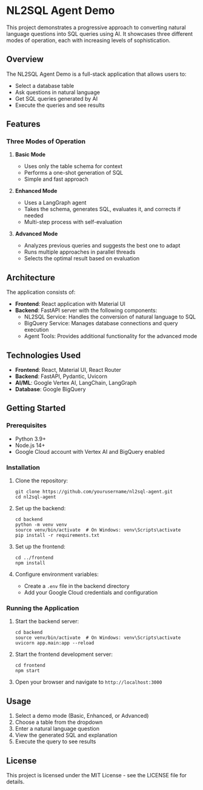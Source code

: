 # NL2SQL Agent Demo

This project demonstrates a progressive approach to converting natural language questions into SQL queries using AI. It showcases three different modes of operation, each with increasing levels of sophistication.

## Overview

The NL2SQL Agent Demo is a full-stack application that allows users to:
- Select a database table
- Ask questions in natural language
- Get SQL queries generated by AI
- Execute the queries and see results

## Features

### Three Modes of Operation

1. **Basic Mode**
   - Uses only the table schema for context
   - Performs a one-shot generation of SQL
   - Simple and fast approach

2. **Enhanced Mode**
   - Uses a LangGraph agent
   - Takes the schema, generates SQL, evaluates it, and corrects if needed
   - Multi-step process with self-evaluation

3. **Advanced Mode**
   - Analyzes previous queries and suggests the best one to adapt
   - Runs multiple approaches in parallel threads
   - Selects the optimal result based on evaluation

## Architecture

The application consists of:

- **Frontend**: React application with Material UI
- **Backend**: FastAPI server with the following components:
  - NL2SQL Service: Handles the conversion of natural language to SQL
  - BigQuery Service: Manages database connections and query execution
  - Agent Tools: Provides additional functionality for the advanced mode

## Technologies Used

- **Frontend**: React, Material UI, React Router
- **Backend**: FastAPI, Pydantic, Uvicorn
- **AI/ML**: Google Vertex AI, LangChain, LangGraph
- **Database**: Google BigQuery

## Getting Started

### Prerequisites

- Python 3.9+
- Node.js 14+
- Google Cloud account with Vertex AI and BigQuery enabled

### Installation

1. Clone the repository:
   ```
   git clone https://github.com/yourusername/nl2sql-agent.git
   cd nl2sql-agent
   ```

2. Set up the backend:
   ```
   cd backend
   python -m venv venv
   source venv/bin/activate  # On Windows: venv\Scripts\activate
   pip install -r requirements.txt
   ```

3. Set up the frontend:
   ```
   cd ../frontend
   npm install
   ```

4. Configure environment variables:
   - Create a `.env` file in the backend directory
   - Add your Google Cloud credentials and configuration

### Running the Application

1. Start the backend server:
   ```
   cd backend
   source venv/bin/activate  # On Windows: venv\Scripts\activate
   uvicorn app.main:app --reload
   ```

2. Start the frontend development server:
   ```
   cd frontend
   npm start
   ```

3. Open your browser and navigate to `http://localhost:3000`

## Usage

1. Select a demo mode (Basic, Enhanced, or Advanced)
2. Choose a table from the dropdown
3. Enter a natural language question
4. View the generated SQL and explanation
5. Execute the query to see results

## License

This project is licensed under the MIT License - see the LICENSE file for details. 